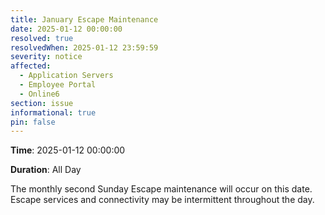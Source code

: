 ```yaml
---
title: January Escape Maintenance
date: 2025-01-12 00:00:00
resolved: true
resolvedWhen: 2025-01-12 23:59:59
severity: notice
affected:
  - Application Servers
  - Employee Portal
  - Online6
section: issue
informational: true
pin: false
---
```


**Time**: 2025-01-12 00:00:00

**Duration**: All Day

The monthly second Sunday Escape maintenance will occur on this date. Escape services and connectivity may be intermittent throughout the day.
